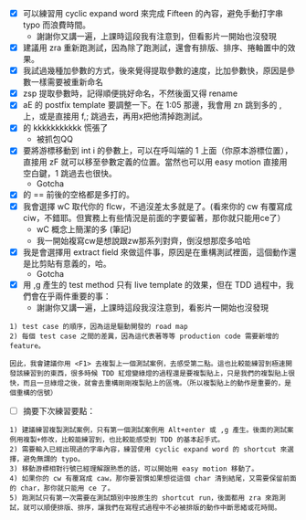 - [x] 可以練習用 cyclic expand word 來完成 Fifteen 的內容，避免手動打字串 typo 而浪費時間。
  * 謝謝你又講一遍，上課時這段我有注意到，但看影片一開始也沒發現 
- [x] 建議用 zra 重新跑測試，因為除了跑測試，還會有排版、排序、捲軸置中的效果。
- [x] 我試過幾種加參數的方式，後來覺得提取參數的速度，比加參數快，原因是參數一樣需要被重新命名
- [x] zsp 提取參數時，記得順便挑好命名，不然後面又得 rename
- [x] aE 的 postfix template 要調整一下。在 1:05 那邊，我會用 zn 跳到多的 , 上，或是直接用 f,; 跳過去，再用x把他清掉跑測試。
- [x] 的 kkkkkkkkkkk 慌張了
  * 被抓包QQ
- [x] 要將游標移動到 int i 的參數上，可以在呼叫端的 1 上面（你原本游標位置），直接用 zF 就可以移至參數定義的位置。當然也可以用 easy motion 直接用 空白鍵，1 跳過去也很快。
  * Gotcha
- [x] 的 == 前後的空格都是多打的。
- [x] 我會選擇 wC 取代你的 flcw，不過沒差太多就是了。(看來你的 cw 有覆寫成 ciw，不錯耶。但實務上有些情況是前面的字要留著，那你就只能用ce了）
  * wC 概念上簡潔的多 (筆記) 
  * 我一開始複寫cw是想說跟zw那系列對齊，倒沒想那麼多哈哈
- [x] 我是會選擇用 extract field 來做這件事，原因是在重構測試裡面，這個動作還是比剪貼有意義的，哈。
  * Gotcha
- [x] 用 ,g 產生的 test method 只有 live template 的效果，但在 TDD 過程中，我們會在乎兩件重要的事：
  * 謝謝你又講一遍，上課時這段我沒注意到，看影片一開始也沒發現
```
1) test case 的順序，因為這是驅動開發的 road map
2) 每個 test case 之間的差異，因為這代表著等等 production code 需要新增的 feature。

因此，我會建議你用 <F1> 去複製上一個測試案例，去感受第二點。這也比較能練習到極速開發該練習到的東西，很多時候 TDD 紅燈變綠燈的過程還是要複製貼上，只是我們的複製貼上很快，而且一旦綠燈之後，就會去重構剛剛複製貼上的區塊。（所以複製貼上的動作是重要的，是個重構的信號）
```
- [ ] 摘要下次練習要點：
```
1) 建議練習複製測試案例，只有第一個測試案例用 Alt+enter 或 ,g 產生。後面的測試案例用複製+修改，比較能練習到，也比較能感受到 TDD 的基本起手式。
2) 需要輸入已經出現過的字串內容，練習使用 cyclic expand word 的 shortcut 來選擇，避免無謂的 typo。
3) 移動游標相對行號已經理解跟熟悉的話，可以開始用 easy motion 移動了。
4) 如果你的 cw 有覆寫成 caw，那你要習慣如果想從這個 char 清到結尾，又需要保留前面的 char，那你就只能用 ce 了。
5) 跑測試只有第一次需要在測試類別中按原生的 shortcut run，後面都用 zra 來跑測試，就可以順便排版、排序，讓我們在寫程式過程中不必被排版的動作中斷思緒或花時間。
```